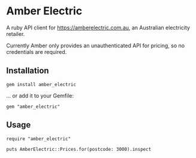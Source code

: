 # Amber Electric

A ruby API client for https://amberelectric.com.au, an Australian electricity retailer.

Currently Amber only provides an unauthenticated API for pricing, so no credentials are required.

## Installation

    gem install amber_electric

... or add it to your Gemfile:

    gem "amber_electric"

## Usage

    require "amber_electric"
    
    puts AmberElectric::Prices.for(postcode: 3000).inspect
